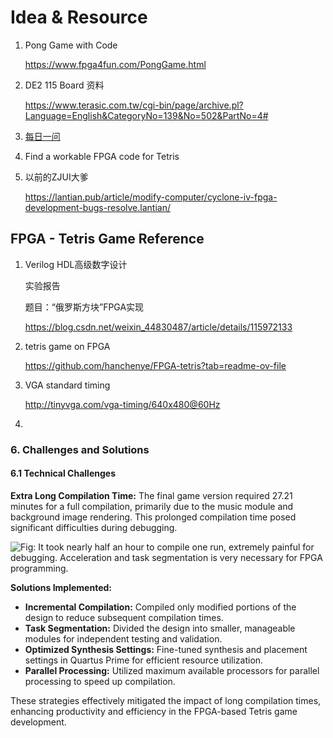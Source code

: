 # Idea & Resource



1. Pong Game with Code

   https://www.fpga4fun.com/PongGame.html

2. DE2 115 Board 资料

   https://www.terasic.com.tw/cgi-bin/page/archive.pl?Language=English&CategoryNo=139&No=502&PartNo=4#

3. [每日一问](https://www.terasic.com.tw/wiki/DE2-115%E6%AF%8F%E6%97%A5%E4%B8%80%E9%97%AE)

4. Find a workable FPGA code for Tetris 

5. 以前的ZJUI大爹

   https://lantian.pub/article/modify-computer/cyclone-iv-fpga-development-bugs-resolve.lantian/



## FPGA - Tetris Game Reference 

1. Verilog HDL高级数字设计

   实验报告

   题目：“俄罗斯方块”FPGA实现

   https://blog.csdn.net/weixin_44830487/article/details/115972133

2. tetris game on FPGA

   https://github.com/hanchenye/FPGA-tetris?tab=readme-ov-file

3. VGA standard timing

   http://tinyvga.com/vga-timing/640x480@60Hz

4. 









### 6. Challenges and Solutions

#### 6.1 Technical Challenges

**Extra Long Compilation Time:** The final game version required 27.21 minutes for a full compilation, primarily due to the music module and background image rendering. This prolonged compilation time posed significant difficulties during debugging.

![Fig: It took nearly half an hour to compile one run, extremely painful for debugging. Acceleration and task segmentation is very necessary for FPGA programming.](image.png)

**Solutions Implemented:**
- **Incremental Compilation:** Compiled only modified portions of the design to reduce subsequent compilation times.
- **Task Segmentation:** Divided the design into smaller, manageable modules for independent testing and validation.
- **Optimized Synthesis Settings:** Fine-tuned synthesis and placement settings in Quartus Prime for efficient resource utilization.
- **Parallel Processing:** Utilized maximum available processors for parallel processing to speed up compilation.

These strategies effectively mitigated the impact of long compilation times, enhancing productivity and efficiency in the FPGA-based Tetris game development.
